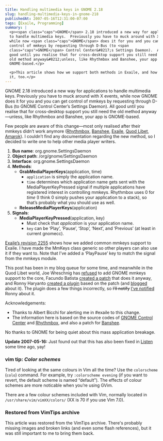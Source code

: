 ```yaml
---
title: Handling multimedia keys in GNOME 2.18
slug: handling-multimedia-keys-in-gnome-218
publishedAt: 2007-05-16T12:31:00-07:00
tags: [Exaile, Programming]
summary: |
  <p><span class="caps">GNOME</span> 2.18 introduced a new way for applications
  to handle multimedia keys.  Previously you have to muck around with X events,
  while now <span class="caps">GNOME</span> does it for you and you can get
  control of mmkeys by requesting through D-Bus (to <span
  class="caps">GNOME</span> Control Center&#8217;s Settings Daemon).  All
  good until you realise that for cross-desktop support you still need the
  old method anyway&#8212;unless, like Rhythmbox and Banshee, your app is
  GNOME-based.</p>

  <p>This article shows how we support both methods in Exaile, and how you can do
  it, too.</p>
---
```

<p><span class="caps">GNOME</span> 2.18 introduced a new way for applications
to handle multimedia keys.  Previously you have to muck around with X events,
while now <span class="caps">GNOME</span> does it for you and you can get
control of mmkeys by requesting through D-Bus (to <span
class="caps">GNOME</span> Control Center&#8217;s Settings Daemon).  All
good until you realise that for cross-desktop support you still need the
old method anyway&#8212;unless, like Rhythmbox and Banshee, your app is
GNOME-based.</p>

<p>Few people are aware of this change&#8212;most only realised after their
mmkeys didn&#8217;t work anymore (<a
href="https://bugs.launchpad.net/ubuntu/+source/rhythmbox/+bug/32917">Rhythmbox</a>,
<a href="http://bugzilla.gnome.org/show_bug.cgi?id=395433">Banshee</a>, <a
href="http://www.exaile.org/trac/ticket/399">Exaile</a>, <a
href="https://bugs.launchpad.net/ubuntu/+source/quodlibet/+bug/43464/comments/23">Quod
Libet</a>, <a href="http://bugs.kde.org/show_bug.cgi?id=145239">Amarok</a>).  I
couldn&#8217;t find any documentation regarding the new method, so I decided to
write one to help other media player writers.</p>

1. <strong>Bus name</strong>: org.gnome.SettingsDaemon
2. <strong>Object path</strong>: /org/gnome/SettingsDaemon
3. <strong>Interface</strong>: org.gnome.SettingsDaemon
4. <strong>Methods</strong>:
    * <strong>GrabMediaPlayerKeys</strong>(application, time)
        * `application` is simply the application name.
        * `time` determines which application name gets sent with the
          MediaPlayerKeyPressed signal if multiple applications have registered
          interest in controlling mmkeys.  Rhythmbox uses 0 for <em>time</em>
          (I think 0 simply pushes your application to a stack), so
          that&#8217;s probably what you should use as well.
    * <strong>ReleaseMediaPlayerKeys</strong>(application)
5. <strong>Signals</strong>:
    * <strong>MediaPlayerKeyPressed</strong>(application, key)
        * Must check that <em>application</em> is your application name.
        * `key` can be &#8216;Play&#8217;, &#8216;Pause&#8217;,
          &#8216;Stop&#8217;, &#8216;Next&#8217;, and &#8216;Previous&#8217;
          (at least in current gnomecc).

<p><a href="http://exaile.org/trac/changeset/2255">Exaile&#8217;s revision
2255</a> shows how we added common mmkeys support to Exaile.  I have made the
MmKeys class generic so other players can also use it if they want to.  Note
that I&#8217;ve added a &#8216;PlayPause&#8217; key to match the signal from
the mmkeys module.</p>

<p>This post has been in my blog queue for some time, and meanwhile in the Quod
Libet world, Joe Wreschnig has <a
href="https://bugs.launchpad.net/ubuntu/+source/quodlibet/+bug/43464/comments/21">refused</a>
to add <span class="caps">GNOME</span> mmkeys support to the core, Facundo
Batista <a
href="https://bugs.launchpad.net/ubuntu/+source/quodlibet/+bug/43464/comments/23">created
a patch</a> that does it anyway, and Ronny Haryanto <a
href="https://bugs.launchpad.net/ubuntu/+source/quodlibet/+bug/43464/comments/25">created
a plugin</a> based on the patch (and <a
href="http://ronny.haryan.to/archives/2007/05/11/d-bus-multimedia-keys-plugin-for-quod-libet/">blogged</a>
about it).  The plugin does a few things incorrectly, so <del>I&#8217;ll
notify</del> <ins>I&#8217;ve notified</ins> Ronny about it.</p>

<p>Acknowledgements:
<ul>
<li>Thanks to Albert Bicchi for alerting me in #exaile to this change.</li>
<li>The information here is based on the source codes of <a
href="http://svn.gnome.org/viewcvs/gnome-control-center/trunk/gnome-settings-daemon/gnome-settings-dbus.c?view=markup"><span
class="caps">GNOME</span> Control Center</a> and <a
href="http://svn.gnome.org/viewcvs/rhythmbox/trunk/plugins/mmkeys/rb-mmkeys-plugin.c?view=markup">Rhythmbox</a>,
and also a patch for <a
href="http://bugzilla.gnome.org/show_bug.cgi?id=395433#c1">Banshee</a>.</li>
</ul></p>

<p>No thanks to <span class="caps">GNOME</span> for being quiet about this mass
application breakage.</p>

<p><strong>Update 2007-05-16:</strong> Just found out that this has also been
fixed in <a href="http://www.listen-project.org/ticket/606">Listen</a> some
time ago, yay!</p>

<div class='vimtip'>

<h3><b>vim tip:</b> <i>Color schemes</i></h3>

<p>
Tired of looking at the same colours in Vim all the time?  Use the
<code>colorscheme</code> (<code>colo</code>) command.  For example, try
<code>:colorscheme evening</code> (if you want to revert, the default scheme is
named &#8220;default&#8221;).  The effects of colour schemes are more noticable
when you&#8217;re using GVim.

There are a few colour schemes included with Vim, normally located in
<code>/usr/share/vim/vimXX/colors/</code> (XX is 70 if you use Vim 7.0).
</p>

</div>

<div class="restored-from-archive">
  <h3>Restored from VimTips archive</h3>
  <p>
  This article was restored from the VimTips archive. There's probably
  missing images and broken links (and even some flash references), but it
  was still important to me to bring them back.
  </p>
</div>
